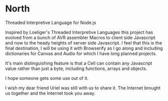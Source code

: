 North
=====

Threaded Interpretive Language for Node.js

Inspired by Loeliger's Threaded Interpretive Languages this project has evolved from a bunch of AVR assembler Macros to client side Javascript and now to the heady heights of server side Javascript. I feel that this is the final destination, I will be using it with Browserify as I go along and including dictionaries for Canvas and Audio for which I have long planned projects.

It's main distinguishing feature is that a Cell can contain any Javascript value rather than just a byte, including functions, arrays and objects.


I hope someone gets some use out of it.

I wish my dear friend Uriel was still with us to share it. The Internet brought us together and the Internet took you away.


